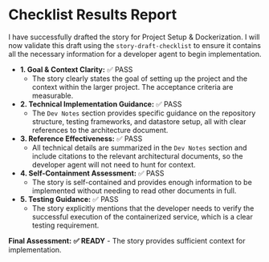 # Checklist Results Report
I have successfully drafted the story for Project Setup & Dockerization. I will now validate this draft using the `story-draft-checklist` to ensure it contains all the necessary information for a developer agent to begin implementation.

* **1. Goal & Context Clarity:** ✅ PASS
    * The story clearly states the goal of setting up the project and the context within the larger project. The acceptance criteria are measurable.
* **2. Technical Implementation Guidance:** ✅ PASS
    * The `Dev Notes` section provides specific guidance on the repository structure, testing frameworks, and datastore setup, all with clear references to the architecture document.
* **3. Reference Effectiveness:** ✅ PASS
    * All technical details are summarized in the `Dev Notes` section and include citations to the relevant architectural documents, so the developer agent will not need to hunt for context.
* **4. Self-Containment Assessment:** ✅ PASS
    * The story is self-contained and provides enough information to be implemented without needing to read other documents in full.
* **5. Testing Guidance:** ✅ PASS
    * The story explicitly mentions that the developer needs to verify the successful execution of the containerized service, which is a clear testing requirement.

**Final Assessment:** **✅ READY** - The story provides sufficient context for implementation.
